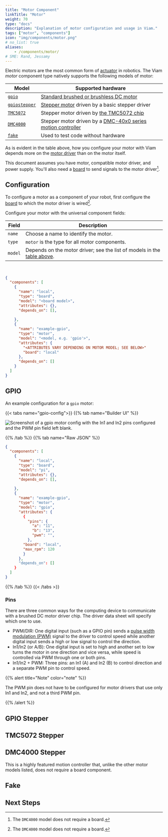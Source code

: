 ```yaml
---
title: "Motor Component"
linkTitle: "Motor"
weight: 70
type: "docs"
description: "Explanation of motor configuration and usage in Viam."
tags: ["motor", "components"]
icon: "img/components/motor.png"
# no_list: true
aliases:
    - /components/motor/
# SME: Rand, Jessamy
---
```


Electric motors are the most common form of [actuator](https://en.wikipedia.org/wiki/Actuator) in robotics.
The Viam *motor* component type natively supports the following models of motor:

Model | Supported hardware <a name="model-table"></a>
---------- | ------------------
[`gpio`](#gpio) | [Standard brushed or brushless DC motor](https://en.wikipedia.org/wiki/DC_motor)
[`gpiostepper`](#gpio-stepper) | [Stepper motor](https://en.wikipedia.org/wiki/Stepper_motor) driven by a basic stepper driver
[`TMC5072`](#tmc5072-stepper) | Stepper motor driven by [the TMC5072 chip](https://www.trinamic.com/support/eval-kits/details/tmc5072-bob/)
[`DMC4000`](#dmc4000-stepper) | Stepper motor driven by a [DMC-40x0 series motion controller](https://www.galil.com/motion-controllers/multi-axis/dmc-40x0)
[`fake`](#fake) | Used to test code without hardware

As is evident in the table above, how you configure your motor with Viam depends more on the [motor driver](https://www.wellpcb.com/what-is-motor-driver.html) than on the motor itself.

This document assumes you have motor, compatible motor driver, and power supply.
You'll also need a [board](/components/board/) to send signals to the motor driver[^dmcboard].

## Configuration

To configure a motor as a component of your robot, first configure the [board](/components/board/) to which the motor driver is wired[^dmcboard].

Configure your motor with the universal component fields:

Field | Description
----- | -----------
`name` | Choose a name to identify the motor.
`type` | `motor` is the type for all motor components.
`model` | Depends on the motor driver; see the list of models in the [table above](#model-table).

<br>

```json
{
  "components": [
    {
      "name": "local",
      "type": "board",
      "model": "<board model>",
      "attributes": {},
      "depends_on": [],
      
    },
    {
      "name": "example-gpio",
      "type": "motor",
      "model": "<model, e.g. 'gpio'>",
      "attributes": {
        "<ATTRIBUTES VARY DEPENDING ON MOTOR MODEL; SEE BELOW>"
        "board": "local"
      },
      "depends_on": []
    }
  ]
}
```

## GPIO

An example configuration for a `gpio` motor:

{{< tabs name="gpio-config">}}
{{% tab name="Builder UI" %}}

<img src="/components/img/motor/gpio-config.png" alt="Screenshot of a gpio motor config with the In1 and In2 pins configured and the PWM pin field left blank." max-width="100px" >

{{% /tab %}}
{{% tab name="Raw JSON" %}}

```json
{
  "components": [
    {
      "name": "local",
      "type": "board",
      "model": "pi",
      "attributes": {},
      "depends_on": [],
      
    },
    {
      "name": "example-gpio",
      "type": "motor",
      "model": "gpio",
      "attributes": {
        {
          "pins": {
            "a": "11",
            "b": "13",
            "pwm": "",
          },
        "board": "local",
        "max_rpm": 120
        }
      },
      "depends_on": []
    }
  ]
}
```

{{% /tab %}}
{{< /tabs >}}

### Pins

There are three common ways for the computing device to communicate with a brushed DC motor driver chip.
The driver data sheet will specify which one to use.

- PWM/DIR: One digital input (such as a GPIO pin) sends a [pulse width modulation (PWM)](https://en.wikipedia.org/wiki/Pulse-width_modulation) signal to the driver to control speed while another digital input sends a high or low signal to control the direction.
- In1/In2 (or A/B): One digital input is set to high and another set to low turns the motor in one direction and vice versa, while speed is controlled via PWM through one or both pins.
- In1/In2 + PWM: Three pins: an In1 (A) and In2 (B) to control direction and a separate PWM pin to control speed.

{{% alert title="Note" color="note" %}}

The PWM pin does not have to be configured for motor drivers that use only In1 and In2, and not a third PWM pin.

{{% /alert %}}

## GPIO Stepper

## TMC5072 Stepper

## DMC4000 Stepper

This is a highly featured motion controller that, unlike the other motor models listed, does not require a board component.

## Fake

## Next Steps

[^dmcboard]: The `DMC4000` model does not require a board.
